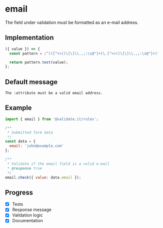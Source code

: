 # email

The field under validation must be formatted as an e-mail address.

## Implementation

```js
({ value }) => {
  const pattern = /^(([^<>()\[\]\\.,;:\s@"]+(\.[^<>()\[\]\\.,;:\s@"]+)*)|(".+"))@((\[[0-9]{1,3}\.[0-9]{1,3}\.[0-9]{1,3}\.[0-9]{1,3}\])|(([a-zA-Z\-0-9]+\.)+[a-zA-Z]{2,}))$/;

  return pattern.test(value);
};
```

## Default message

```
The :attribute must be a valid email address.
```

## Example

```js
import { email } from '@validate.it/rules';

/**
 * Submitted form data
 */
const data = {
  email: 'john@example.com'
};

/**
 * Validate if the email field is a valid e-mail
 * @response true
 */
email.check({ value: data.email });
```

## Progress

- [x] Tests
- [x] Response message
- [x] Validation logic
- [x] Documentation
